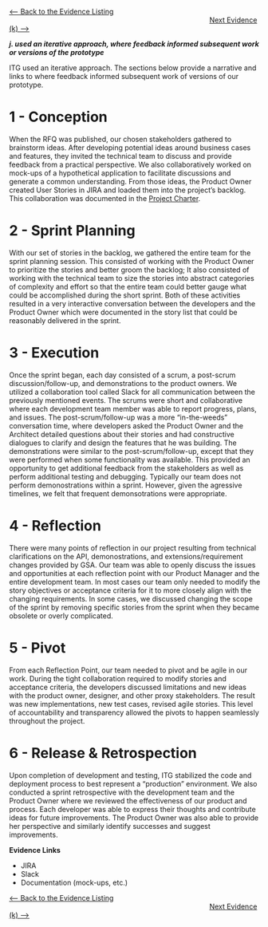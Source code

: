 [<-- Back to the Evidence Listing](https://github.com/itgfirm/safe-food/edit/master/Evidence)  &nbsp;&nbsp;&nbsp;&nbsp;&nbsp;&nbsp;&nbsp;&nbsp;&nbsp;&nbsp;&nbsp;&nbsp;&nbsp;&nbsp;&nbsp;&nbsp;&nbsp;&nbsp;&nbsp;&nbsp;&nbsp;&nbsp;&nbsp;&nbsp;&nbsp;&nbsp;&nbsp;&nbsp;&nbsp;&nbsp;&nbsp;&nbsp;&nbsp;&nbsp;&nbsp;&nbsp;&nbsp;&nbsp;&nbsp;&nbsp;&nbsp;&nbsp;&nbsp;&nbsp;&nbsp;&nbsp;&nbsp;&nbsp;&nbsp;&nbsp;&nbsp;&nbsp;&nbsp;&nbsp;&nbsp;&nbsp;&nbsp;&nbsp;&nbsp;&nbsp;&nbsp;&nbsp;&nbsp;&nbsp;&nbsp;&nbsp;&nbsp;&nbsp;&nbsp;&nbsp;&nbsp;&nbsp;&nbsp;&nbsp;&nbsp;&nbsp;&nbsp;&nbsp;&nbsp;&nbsp;&nbsp;&nbsp;&nbsp;&nbsp;&nbsp;&nbsp;&nbsp;&nbsp;&nbsp;&nbsp;&nbsp;&nbsp;&nbsp;&nbsp;&nbsp;&nbsp;&nbsp;&nbsp;&nbsp;&nbsp;&nbsp;&nbsp;[Next Evidence (k) -->](https://github.com/itgfirm/safe-food/edit/master/Evidence/k)

***j. used an iterative approach, where feedback informed subsequent work or versions of the prototype***

ITG used an iterative approach. The sections below provide a narrative and links to where feedback informed subsequent work of versions of our prototype. 

# 1 - Conception
When the RFQ was published, our chosen stakeholders gathered to brainstorm ideas.  After developing potential ideas around business cases and features, they invited the technical team to discuss and provide feedback from a practical perspective. We also collaboratively worked on mock-ups of a hypothetical application to facilitate discussions and generate a common understanding. From those ideas, the Product Owner created User Stories in JIRA and loaded them into the project’s backlog. This collaboration was documented in the [Project Charter](https://github.com/itgfirm/safe-food/blob/master/Evidence/a/ProjectCharter.docx). 

# 2 - Sprint Planning
With our set of stories in the backlog, we gathered the entire team for the sprint planning session. This consisted of working with the Product Owner to prioritize the stories and better groom the backlog; It also consisted of working with the technical team to size the stories into abstract categories of complexity and effort so that the entire team could better gauge what could be accomplished during the short sprint.  Both of these activities resulted in a very interactive conversation between the developers and the Product Owner which were documented in the story list that could be reasonably delivered in the sprint. 

# 3 - Execution
Once the sprint began, each day consisted of a scrum, a post-scrum discussion/follow-up, and demonstrations to the product owners.  We  utilized a collaboration tool called Slack for all communication between the previously mentioned events.  The scrums were short and collaborative where each development team member was able to report progress, plans, and issues.  The post-scrum/follow-up was a more “in-the-weeds” conversation time, where developers asked the Product Owner and the Architect detailed questions about their stories and had constructive dialogues to clarify and design the features that he was building. The demonstrations were similar to the post-scrum/follow-up, except that they were performed when some functionality was available. This provided an opportunity to get additional feedback from the stakeholders as well as perform additional testing and debugging.  Typically our team does not perform demonostrations within a sprint. However, given the agressive timelines, we felt that frequent demonsotrations were appropriate.

# 4 - Reflection
There were many points of reflection in our project resulting from technical clarifications on the API, demonostrations, and extensions/requirement changes provided by GSA.  Our team was able to openly discuss the issues and opportunities at each reflection point with our Product Manager and the entire development team. In most cases our team only needed to modify the story objectives or acceptance criteria for it to more closely align with the changing requirements. In some cases, we discussed changing the scope of the sprint by  removing specific stories from the sprint when they became obsolete or overly complicated.

# 5 - Pivot
From each Reflection Point, our team needed to pivot and be agile in our work.  During the tight collaboration required to modify stories and acceptance criteria, the developers discussed limitations and new ideas with the product owner, designer, and other proxy stakeholders.  The result was new implementations, new test cases, revised agile stories.  This level of accountability and transparency allowed the pivots to happen seamlessly throughout the project.

# 6 - Release & Retrospection
Upon completion of development and testing, ITG stabilized the code and deployment process to best represent a “production” environment. We also conducted a sprint retrospective with the development team and the Product Owner where we reviewed the effectiveness of our product and process. Each developer was able to express their thoughts and contribute ideas for future improvements. The Product Owner was also able to provide her perspective and similarly identify successes and suggest improvements.

**Evidence Links**
- JIRA
- Slack
- Documentation (mock-ups, etc.)

[<-- Back to the Evidence Listing](https://github.com/itgfirm/safe-food/edit/master/Evidence)  &nbsp;&nbsp;&nbsp;&nbsp;&nbsp;&nbsp;&nbsp;&nbsp;&nbsp;&nbsp;&nbsp;&nbsp;&nbsp;&nbsp;&nbsp;&nbsp;&nbsp;&nbsp;&nbsp;&nbsp;&nbsp;&nbsp;&nbsp;&nbsp;&nbsp;&nbsp;&nbsp;&nbsp;&nbsp;&nbsp;&nbsp;&nbsp;&nbsp;&nbsp;&nbsp;&nbsp;&nbsp;&nbsp;&nbsp;&nbsp;&nbsp;&nbsp;&nbsp;&nbsp;&nbsp;&nbsp;&nbsp;&nbsp;&nbsp;&nbsp;&nbsp;&nbsp;&nbsp;&nbsp;&nbsp;&nbsp;&nbsp;&nbsp;&nbsp;&nbsp;&nbsp;&nbsp;&nbsp;&nbsp;&nbsp;&nbsp;&nbsp;&nbsp;&nbsp;&nbsp;&nbsp;&nbsp;&nbsp;&nbsp;&nbsp;&nbsp;&nbsp;&nbsp;&nbsp;&nbsp;&nbsp;&nbsp;&nbsp;&nbsp;&nbsp;&nbsp;&nbsp;&nbsp;&nbsp;&nbsp;&nbsp;&nbsp;&nbsp;&nbsp;&nbsp;&nbsp;&nbsp;&nbsp;&nbsp;&nbsp;&nbsp;&nbsp;[Next Evidence (k) -->](https://github.com/itgfirm/safe-food/edit/master/Evidence/k)
